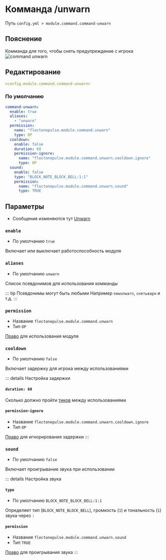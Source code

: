 # Комманда /unwarn
Путь `config.yml > module.command.command-unwarn`

## Пояснение
Комманда для того, чтобы снять предупреждение с игрока
![command unwarn](/commandunwarn.png)

## Редактирование
```yaml
<config.module.command.command-unwarn>
```

### По умолчанию
```yaml
command-unwarn:
  enable: true
  aliases:
    - "unwarn"
  permission:
    name: "flectonepulse.module.command.unwarn"
    type: OP
  cooldown:
    enable: false
    duration: 60
    permission-ignore:
      name: "flectonepulse.module.command.unwarn.cooldown.ignore"
      type: OP
  sound:
    enable: false
    type: "BLOCK_NOTE_BLOCK_BELL:1:1"
    permission:
      name: "flectonepulse.module.command.unwarn.sound"
      type: TRUE
```

## Параметры

- Сообщения изменяются тут [Unwarn](/ru/messages/ru_ru/module/command/command-unwarn/)

### `enable`
- По умолчанию `true`

Включает или выключает работоспособность модуля

### `aliases`
- По умолчанию `unwarn`

Список псевдонимов для использования комманды

::: tip Псевдонимы могут быть любыми
Например `newunwarn`, `снятьварн` и т.д.
:::

### `permission`
- Название `flectonepulse.module.command.unwarn`
- Тип `OP`

[Право](/ru/config/module/#пояснение) для использования модуля

### `cooldown`
- По умолчанию `false`

Включает задержку для игрока между использованиями

::: details Настройка задержки
#### `duration: 60`

Сколько должно пройти [тиков](https://ru.minecraft.wiki/w/%D0%A2%D0%B0%D0%BA%D1%82) между использованиями

#### `permission-ignore`
- Название `flectonepulse.module.command.unwarn.cooldown.ignore`
- Тип `OP`

[Право](/ru/config/module/#пояснение) для игнорирования задержки
:::

### `sound`
- По умолчанию `false`

Включает проигрывание звука при использовании

::: details Настройка звука
#### `type`
- По умолчанию `BLOCK_NOTE_BLOCK_BELL:1:1`

Определяет тип (`BLOCK_NOTE_BLOCK_BELL`), громкость (`1`) и тональность (`1`) звука через `:`

#### `permission`
- Название `flectonepulse.module.command.unwarn.sound`
- Тип `TRUE`

[Право](/ru/config/module/#пояснение) для проигрывания звука
:::